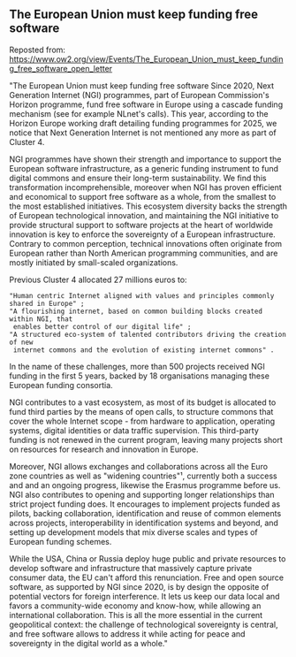 The European Union must keep funding free software
--

Reposted from: https://www.ow2.org/view/Events/The_European_Union_must_keep_funding_free_software_open_letter


"The European Union must keep funding free software
Since 2020, Next Generation Internet (NGI) programmes, part of European Commission's Horizon programme, fund free software in Europe using a cascade funding mechanism (see for example NLnet's calls). This year, according to the Horizon Europe working draft detailing funding programmes for 2025, we notice that Next Generation Internet is not mentioned any more as part of Cluster 4.

NGI programmes have shown their strength and importance to support the European software infrastructure, as a generic funding instrument to fund digital commons and ensure their long-term sustainability. We find this transformation incomprehensible, moreover when NGI has proven efficient and economical to support free software as a whole, from the smallest to the most established initiatives. This ecosystem diversity backs the strength of European technological innovation, and maintaining the NGI initiative to provide structural support to software projects at the heart of worldwide innovation is key to enforce the sovereignty of a European infrastructure.
Contrary to common perception, technical innovations often originate from European rather than North American programming communities, and are mostly initiated by small-scaled organizations.

Previous Cluster 4 allocated 27 millions euros to:

    "Human centric Internet aligned with values and principles commonly shared in Europe" ;
    "A flourishing internet, based on common building blocks created within NGI, that 
     enables better control of our digital life" ;
    "A structured eco-system of talented contributors driving the creation of new 
     internet commons and the evolution of existing internet commons" .

In the name of these challenges, more than 500 projects received NGI funding in the first 5 years, backed by 18 organisations managing these European funding consortia.

NGI contributes to a vast ecosystem, as most of its budget is allocated to fund third parties by the means of open calls, to structure commons that cover the whole Internet scope - from hardware to application, operating systems, digital identities or data traffic supervision. This third-party funding is not renewed in the current program, leaving many projects short on resources for research and innovation in Europe.

Moreover, NGI allows exchanges and collaborations across all the Euro zone countries as well as "widening countries"¹, currently both a success and and an ongoing progress, likewise the Erasmus programme before us. NGI also contributes to opening and supporting longer relationships than strict project funding does. It encourages to implement projects funded as pilots, backing collaboration, identification and reuse of common elements across projects, interoperability in identification systems and beyond, and setting up development models that mix diverse scales and types of European funding schemes.

While the USA, China or Russia deploy huge public and private resources to develop software and infrastructure that massively capture private consumer data, the EU can't afford this renunciation.
Free and open source software, as supported by NGI since 2020, is by design the opposite of potential vectors for foreign interference. It lets us keep our data local and favors a community-wide economy and know-how, while allowing an international collaboration.
This is all the more essential in the current geopolitical context: the challenge of technological sovereignty is central, and free software allows to address it while acting for peace and sovereignty in the digital world as a whole."
